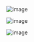 ![image](https://user-images.githubusercontent.com/96706849/167143816-be77dc16-ca93-4c70-a80f-5796d7220af3.png)

![image](https://user-images.githubusercontent.com/96706849/167143891-d3ca03cd-7c4b-4628-a316-bf77affa1256.png)

![image](https://user-images.githubusercontent.com/96706849/167143936-fca40c12-9264-4554-9e28-0f3afb37716b.png)
